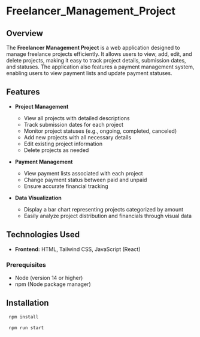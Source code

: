 # Freelancer_Management_Project

## Overview

The **Freelancer Management Project** is a web application designed to manage freelance projects efficiently. It allows users to view, add, edit, and delete projects, making it easy to track project details, submission dates, and statuses. The application also features a payment management system, enabling users to view payment lists and update payment statuses.

## Features

- **Project Management**

  - View all projects with detailed descriptions
  - Track submission dates for each project
  - Monitor project statuses (e.g., ongoing, completed, canceled)
  - Add new projects with all necessary details
  - Edit existing project information
  - Delete projects as needed

- **Payment Management**

  - View payment lists associated with each project
  - Change payment status between paid and unpaid
  - Ensure accurate financial tracking

- **Data Visualization**
  - Display a bar chart representing projects categorized by amount
  - Easily analyze project distribution and financials through visual data

## Technologies Used

- **Frontend:** HTML, Tailwind CSS, JavaScript (React)

### Prerequisites

- Node (version 14 or higher)
- npm (Node package manager)


## Installation

```bash
 npm install
```

```bash
 npm run start
```
